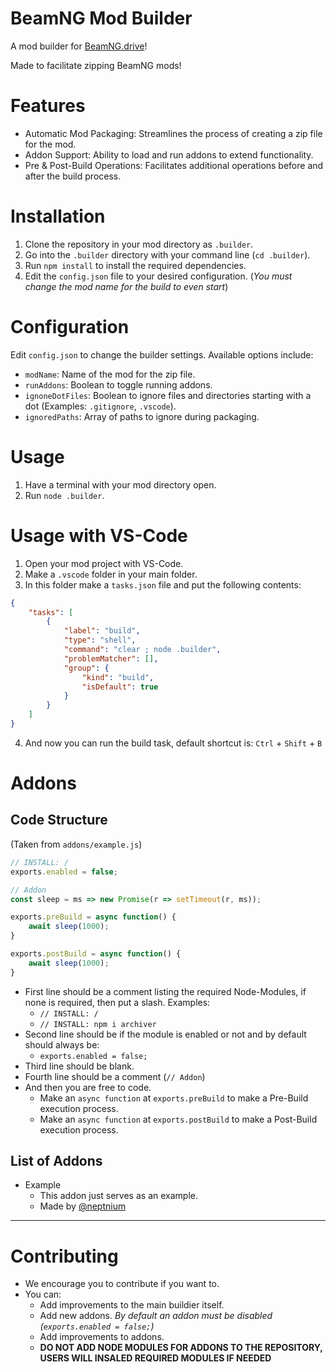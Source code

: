 # BeamNG Mod Builder
A mod builder for [BeamNG.drive](https://www.beamng.com)!

Made to facilitate zipping BeamNG mods!

# Features
* Automatic Mod Packaging: Streamlines the process of creating a zip file for the mod.
* Addon Support: Ability to load and run addons to extend functionality.
* Pre & Post-Build Operations: Facilitates additional operations before and after the build process.

# Installation
1. Clone the repository in your mod directory as `.builder`.
2. Go into the `.builder` directory with your command line (`cd .builder`).
3. Run `npm install` to install the required dependencies.
4. Edit the `config.json` file to your desired configuration. (*You must change the mod name for the build to even start*)

# Configuration
Edit `config.json` to change the builder settings. Available options include:
* `modName`: Name of the mod for the zip file.
* `runAddons`: Boolean to toggle running addons.
* `ignoneDotFiles`: Boolean to ignore files and directories starting with a dot (Examples: `.gitignore`, `.vscode`).
* `ignoredPaths`: Array of paths to ignore during packaging.

# Usage
1. Have a terminal with your mod directory open.
2. Run `node .builder`.

# Usage with VS-Code
1. Open your mod project with VS-Code.
2. Make a `.vscode` folder in your main folder.
3. In this folder make a `tasks.json` file and put the following contents:
```json
{
    "tasks": [
        {
            "label": "build",
            "type": "shell",
            "command": "clear ; node .builder",
            "problemMatcher": [],
            "group": {
                "kind": "build",
                "isDefault": true
            }
        }
    ]
}
```
4. And now you can run the build task, default shortcut is: `Ctrl` + `Shift` + `B`

# Addons
## Code Structure
(Taken from `addons/example.js`)
```js
// INSTALL: /
exports.enabled = false;

// Addon
const sleep = ms => new Promise(r => setTimeout(r, ms));

exports.preBuild = async function() {
    await sleep(1000);
}

exports.postBuild = async function() {
    await sleep(1000);
}
```

* First line should be a comment listing the required Node-Modules, if none is required, then put a slash. Examples:
  * `// INSTALL: /`
  * `// INSTALL: npm i archiver`
* Second line should be if the module is enabled or not and by default should always be:
  * `exports.enabled = false;`
* Third line should be blank.
* Fourth line should be a comment (`// Addon`)
* And then you are free to code.
  * Make an `async function` at `exports.preBuild` to make a Pre-Build execution process.
  * Make an `async function` at `exports.postBuild` to make a Post-Build execution process.

## List of Addons
* Example
  * This addon just serves as an example.
  * Made by [@neptnium](https://github.com/neptnium)

---

# Contributing
* We encourage you to contribute if you want to.
* You can:
  * Add improvements to the main buildier itself.
  * Add new addons. *By default an addon must be disabled (`exports.enabled = false;`)*
  * Add improvements to addons.
  * **DO NOT ADD NODE MODULES FOR ADDONS TO THE REPOSITORY, USERS WILL INSALED REQUIRED MODULES IF NEEDED**